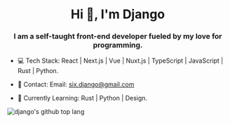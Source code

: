 <h1 align="center">Hi 👋, I'm Django</h1>

<h3 align="center">I am a self-taught front-end developer fueled by my love for programming.</h3>

- 💻 Tech Stack: React | Next.js | Vue | Nuxt.js | TypeScript | JavaScript | Rust | Python.

- 📮 Contact: Email: six.django@gmail.com

- 📖 Currently Learning: Rust | Python | Design.


![django's github top lang](https://github-readme-stats.vercel.app/api/top-langs/?username=sixdjango&layout=compact&card_width=800&theme=buefy)